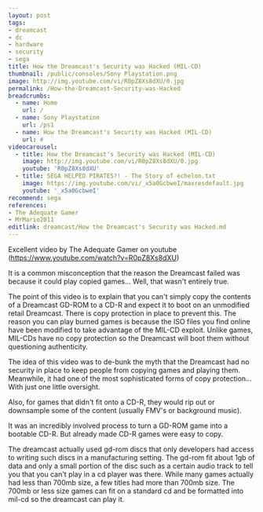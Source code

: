 ```yaml
---
layout: post
tags: 
- dreamcast
- dc
- hardware
- security
- sega
title: How the Dreamcast's Security was Hacked (MIL-CD)
thumbnail: /public/consoles/Sony Playstation.png
image: http://img.youtube.com/vi/R0pZ8Xs8dXU/0.jpg
permalink: /How-the-Dreamcast-Security-was-Hacked
breadcrumbs:
  - name: Home
    url: /
  - name: Sony Playstation
    url: /ps1
  - name: How the Dreamcast's Security was Hacked (MIL-CD)
    url: #
videocarousel:
  - title: How the Dreamcast's Security was Hacked (MIL-CD)
    image: http://img.youtube.com/vi/R0pZ8Xs8dXU/0.jpg
    youtube: 'R0pZ8Xs8dXU'
  - title: SEGA HELPED PIRATES?! - The Story of echelon.txt
    image: https://img.youtube.com/vi/_x5a0GcbweI/maxresdefault.jpg
    youtube: '_x5a0GcbweI'
recommend: sega
references:
- The Adequate Gamer
- MrMario2011
editlink: dreamcast/How the Dreamcast's Security was Hacked.md
---
```


Excellent video by The Adequate Gamer on youtube (https://www.youtube.com/watch?v=R0pZ8Xs8dXU)

It is a common misconception that the reason the Dreamcast failed was because it could play copied games... Well, that wasn't entirely true.

The point of this video is to explain that you can't simply copy the contents of a Dreamcast GD-ROM to a CD-R and expect it to boot on an unmodified retail Dreamcast. 
There is copy protection in place to prevent this. The reason you can play burned games is because the ISO files you find online have been modified to take advantage of the MIL-CD exploit. Unlike games, MIL-CDs have no copy protection so the Dreamcast will boot them without questioning authenticity.﻿

The idea of this video was to de-bunk the myth that the Dreamcast had no security in place to keep people from copying games and playing them. Meanwhile, it had one of the most sophisticated forms of copy protection... With just one little oversight.﻿

Also, for games that didn't fit onto a CD-R, they would rip out or downsample some of the content (usually FMV's or background music).

It was an incredibly involved process to turn a GD-ROM game into a bootable CD-R. But already made CD-R games were easy to copy.

The dreamcast actually used gd-rom discs that only developers had access to writing such discs in a manufacturing setting. 
The gd-rom fit about 1gb of data and only a small portion of the disc such as a certain audio track to tell you that you can't play in a cd player was there. 
While many games actually had less than 700mb size, a few titles had more than 700mb size. 
The 700mb or less size games can fit on a standard cd and be formatted into mil-cd so the dreamcast can play it.
